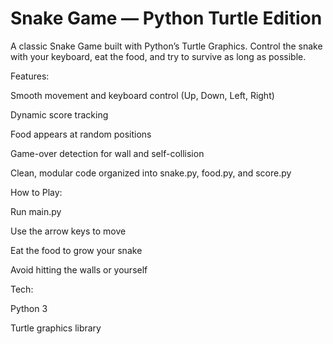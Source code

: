 # Snake Game — Python Turtle Edition

A classic Snake Game built with Python’s Turtle Graphics.
Control the snake with your keyboard, eat the food, and try to survive as long as possible.

Features:

Smooth movement and keyboard control (Up, Down, Left, Right)

Dynamic score tracking

Food appears at random positions

Game-over detection for wall and self-collision

Clean, modular code organized into snake.py, food.py, and score.py

How to Play:

Run main.py

Use the arrow keys to move

Eat the food to grow your snake

Avoid hitting the walls or yourself

Tech:

Python 3

Turtle graphics library
